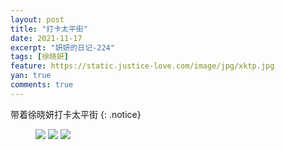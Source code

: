 ```yaml
---
layout: post
title: "打卡太平街"
date: 2021-11-17
excerpt: "妍妍的日记-224"
tags: [徐晓妍]
feature: https://static.justice-love.com/image/jpg/xktp.jpg
yan: true
comments: true
---
```

带着徐晓妍打卡太平街
{: .notice}
<figure>
    <img src="{{ site.staticUrl }}/yanyan/image/taipingjie1.jpg" />
    <img src="{{ site.staticUrl }}/yanyan/image/taipingjie2.jpg" />
    <img src="{{ site.staticUrl }}/yanyan/image/taipingjie3.jpg" />
</figure>
